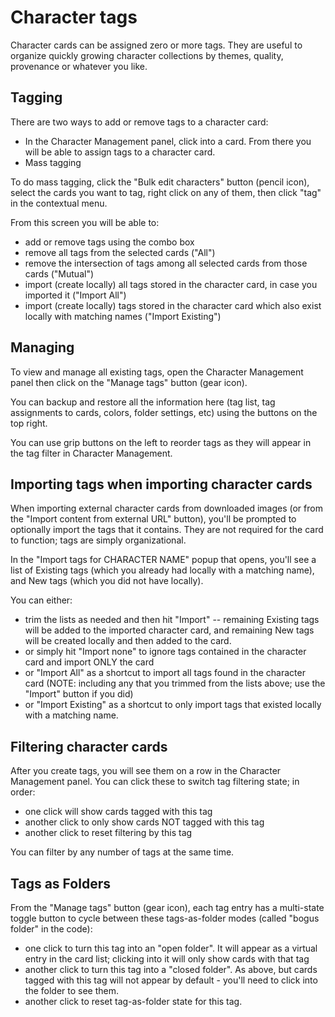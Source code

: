 # Character tags

Character cards can be assigned zero or more tags. They are useful to organize quickly growing character collections by themes, quality, provenance or whatever you like.

## Tagging

There are two ways to add or remove tags to a character card:

- In the Character Management panel, click into a card. From there you will be able to assign tags to a character card.
- Mass tagging

To do mass tagging, click the "Bulk edit characters" button (pencil icon), select the cards you want to tag, right click on any of them, then click "tag" in the contextual menu.

From this screen you will be able to:
- add or remove tags using the combo box
- remove all tags from the selected cards ("All")
- remove the intersection of tags among all selected cards from those cards ("Mutual")
- import (create locally) all tags stored in the character card, in case you imported it ("Import All")
- import (create locally) tags stored in the character card which also exist locally with matching names ("Import Existing")

## Managing

To view and manage all existing tags, open the Character Management panel then click on the "Manage tags" button (gear icon).

You can backup and restore all the information here (tag list, tag assignments to cards, colors, folder settings, etc) using the buttons on the top right.

You can use grip buttons on the left to reorder tags as they will appear in the tag filter in Character Management.

## Importing tags when importing character cards

When importing external character cards from downloaded images (or from the "Import content from external URL" button), you'll be prompted to optionally import the tags that it contains. They are not required for the card to function; tags are simply organizational.

In the "Import tags for CHARACTER NAME" popup that opens, you'll see a list of Existing tags (which you already had locally with a matching name), and New tags (which you did not have locally).

You can either:

- trim the lists as needed and then hit "Import" -- remaining Existing tags will be added to the imported character card, and remaining New tags will be created locally and then added to the card.
- or simply hit "Import none" to ignore tags contained in the character card and import ONLY the card
- or "Import All" as a shortcut to import all tags found in the character card (NOTE: including any that you trimmed from the lists above; use the "Import" button if you did)
- or "Import Existing" as a shortcut to only import tags that existed locally with a matching name.

## Filtering character cards

After you create tags, you will see them on a row in the Character Management panel. You can click these to switch tag filtering state; in order:

- one click will show cards tagged with this tag
- another click to only show cards NOT tagged with this tag
- another click to reset filtering by this tag

You can filter by any number of tags at the same time.

## Tags as Folders

From the "Manage tags" button (gear icon), each tag entry has a multi-state toggle button to cycle between these tags-as-folder modes (called "bogus folder" in the code):

- one click to turn this tag into an "open folder". It will appear as a virtual entry in the card list; clicking into it will only show cards with that tag
- another click to turn this tag into a "closed folder". As above, but cards tagged with this tag will not appear by default - you'll need to click into the folder to see them.
- another click to reset tag-as-folder state for this tag.

